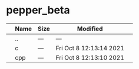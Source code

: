 pepper\_beta
============

<table><thead><tr class="header"><th></th><th>Name</th><th>Size</th><th>Modified</th><th></th></tr></thead><tbody><tr class="odd"><td></td><td><span class="goup">..</span></td><td>—</td><td>—</td><td></td></tr><tr class="even"><td></td><td><span class="name">c</span></td><td>—</td><td>Fri Oct 8 12:13:14 2021</td><td></td></tr><tr class="odd"><td></td><td><span class="name">cpp</span></td><td>—</td><td>Fri Oct 8 12:13:10 2021</td><td></td></tr></tbody></table>
